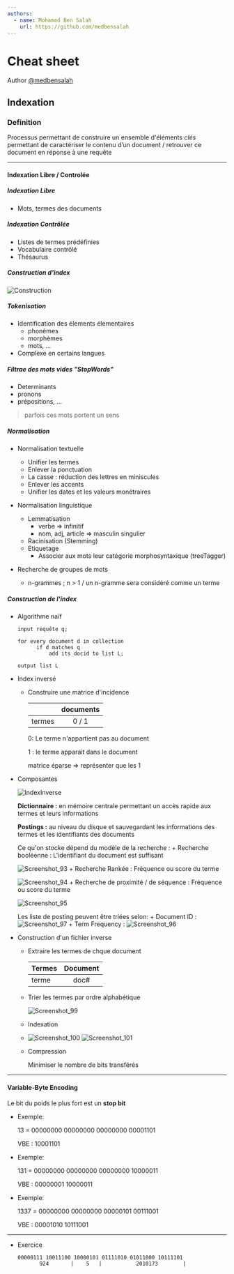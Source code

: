 ```yaml
---
authors:
  - name: Mohamed Ben Salah
    url: https://github.com/medbensalah
---
```


# Cheat sheet

Author [@medbensalah](https://github.com/medbensalah)

## Indexation

### Definition

Processus permettant de construire un ensemble d'éléments
_clés_ permettant de caractériser le contenu d’un
document / retrouver ce document en réponse à une requête

---

#### Indexation Libre / Controlée

##### Indexation Libre

- Mots, termes des documents

##### Indexation Contrôlée

- Listes de termes prédéfinies
- Vocabulaire contrôlé
- Thésaurus

##### Construction d'index

![Construction](./assets/Construction.png)

##### Tokenisation

- Identification des élements élementaires
  - phonèmes
  - morphèmes
  - mots, ...
- Complexe en certains langues

##### Filtrae des mots vides "StopWords"

- Determinants
- pronons
- prépositions, ...

> parfois ces mots portent un sens

##### Normalisation

- Normalisation textuelle
  - Unifier les termes
  - Enlever la ponctuation
  - La casse : réduction des lettres en miniscules
  - Enlever les accents
  - Unifier les dates et les valeurs monétraires
- Normalisation linguistique

  - Lemmatisation
    - verbe => infinitif
    - nom, adj, article => masculin singulier
  - Racinisation (Stemming)
  - Etiquetage
    - Associer aux mots leur catégorie morphosyntaxique (treeTagger)

- Recherche de groupes de mots
  - n-grammes ; n > 1 / un n-gramme sera considéré comme un terme

##### Construction de l'index

- Algorithme naïf

  ```Algorithhm
  input requête q;

  for every document d in collection
        if d matches q
            add its docid to list L;

  output list L
  ```

- Index inversé

  - Construire une matrice d'incidence

    |        | documents |
    | ------ | :-------: |
    | termes |   0 / 1   |

    0: Le terme n'appartient pas au document

    1 : le terme apparait dans le document

    matrice éparse => représenter que les 1

- Composantes

  ![IndexInverse](./assets/IndexInverse.png)

  **Dictionnaire :** en mémoire centrale permettant un accès rapide
  aux termes et leurs informations

  **Postings :** au niveau du disque et sauvegardant les
  informations des termes et les identifiants des documents

  Ce qu'on stocke dépend du modèle de la recherche : + Recherche booléenne : L'identifiant du document est suffisant

  ![Screenshot_93](./assets/Screenshot_93.png) + Recherche Rankée : Fréquence ou score du terme

  ![Screenshot_94](./assets/Screenshot_94.png) + Recherche de proximité / de séquence : Fréquence ou score du terme

  ![Screenshot_95](./assets/Screenshot_95.png)

  Les liste de posting peuvent être triées selon: + Document ID : ![Screenshot_97](./assets/Screenshot_97.png) + Term Frequency : ![Screenshot_96](./assets/Screenshot_96.png)

- Construction d'un fichier inverse

  - Extraire les termes de chque document

    | Termes | Document |
    | ------ | :------: |
    | terme  |   doc#   |

  - Trier les termes par ordre alphabétique

    ![Screenshot_99](./assets/Screenshot_99.png)

  - Indexation

  - ![Screenshot_100](./assets/Screenshot_100.png) ![Screenshot_101](./assets/Screenshot_101.png)
  - Compression

    Minimiser le nombre de bits transférés

---

#### Variable-Byte Encoding

Le bit du poids le plus fort est un **stop bit**

- Exemple:
  
  13 = 00000000 00000000 00000000 00001101

  VBE : 10001101

- Exemple:
  
  131 = 00000000 00000000 00000000 10000011

  VBE : 00000001 10000011
- Exemple:
  
  1337 = 00000000 00000000 00000101 00111001

  VBE : 00001010 10111001

---

- Exercice

  ```Algorithm
  00000111 10011100 10000101 01111010 01011000 10111101
         924       |    5   |           2010173        |
  ```
